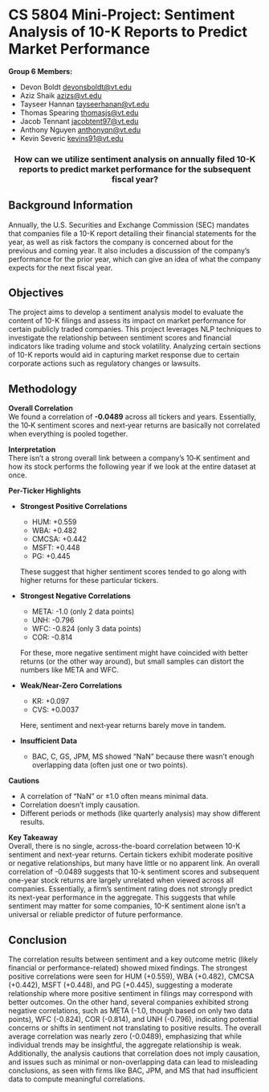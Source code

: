 
# CS 5804 Mini-Project: Sentiment Analysis of 10-K Reports to Predict Market Performance

**Group 6 Members:**
 - Devon Boldt devonsboldt@vt.edu 
 - Aziz Shaik azizs@vt.edu
 - Tayseer Hannan tayseerhanan@vt.edu
 - Thomas Spearing thomasjs@vt.edu
 - Jacob Tennant jacobtent97@vt.edu
 - Anthony Nguyen anthonyqn@vt.edu 
 - Kevin Severic kevins91@vt.edu

<h3 style="text-align:center;">How can we utilize sentiment analysis on annually filed 10-K reports to predict market performance for the subsequent fiscal year?</h3>

## Background Information
Annually, the U.S. Securities and Exchange Commission (SEC) mandates that companies file a 10-K report detailing their financial statements for the year, as well as risk factors the company is concerned about for the previous and coming year. It also includes a discussion of the company’s performance for the prior year, which can give an idea of what the company expects for the next fiscal year.

## Objectives
The project aims to develop a sentiment analysis model to evaluate the content of 10-K filings and assess its impact on market performance for certain publicly traded companies. This project leverages NLP techniques to investigate the relationship between sentiment scores and financial indicators like trading volume and stock volatility. Analyzing certain sections of 10-K reports would aid in capturing market response due to certain corporate actions such as regulatory changes or lawsuits.

## Methodology
**Overall Correlation**  
We found a correlation of **-0.0489** across all tickers and years. Essentially, the 10‑K sentiment scores and next‑year returns are basically not correlated when everything is pooled together.

**Interpretation**  
There isn’t a strong overall link between a company’s 10‑K sentiment and how its stock performs the following year if we look at the entire dataset at once.

**Per-Ticker Highlights**  

- **Strongest Positive Correlations**  
  - HUM: +0.559  
  - WBA: +0.482  
  - CMCSA: +0.442  
  - MSFT: +0.448  
  - PG: +0.445  

  These suggest that higher sentiment scores tended to go along with higher returns for these particular tickers.

- **Strongest Negative Correlations**  
  - META: -1.0 (only 2 data points)  
  - UNH: -0.796  
  - WFC: -0.824  (only 3 data points)
  - COR: -0.814  

  For these, more negative sentiment might have coincided with better returns (or the other way around), but small samples can distort the numbers like META and WFC.

- **Weak/Near-Zero Correlations**  
  - KR: +0.097  
  - CVS: +0.0037  

  Here, sentiment and next‑year returns barely move in tandem.

- **Insufficient Data**  
  - BAC, C, GS, JPM, MS showed “NaN” because there wasn’t enough overlapping data (often just one or two points).

**Cautions**  
- A correlation of “NaN” or ±1.0 often means minimal data.
- Correlation doesn’t imply causation.
- Different periods or methods (like quarterly analysis) may show different results.

**Key Takeaway**  
Overall, there is no single, across-the-board correlation between 10-K sentiment and next-year returns. Certain tickers exhibit moderate positive or negative relationships, but many have little or no apparent link. An overall correlation of -0.0489 suggests that 10-k sentiment scores and subsequent one-year stock returns are largely unrelated when viewed across all companies. Essentially, a firm’s sentiment rating does not strongly predict its next-year performance in the aggregate.  This suggests that while sentiment may matter for some companies, 10-K sentiment alone isn’t a universal or reliable predictor of future performance.

## Conclusion
The correlation results between sentiment and a key outcome metric (likely financial or performance-related) showed mixed findings. The strongest positive correlations were seen for HUM (+0.559), WBA (+0.482), CMCSA (+0.442), MSFT (+0.448), and PG (+0.445), suggesting a moderate relationship where more positive sentiment in filings may correspond with better outcomes. On the other hand, several companies exhibited strong negative correlations, such as META (-1.0, though based on only two data points), WFC (-0.824), COR (-0.814), and UNH (-0.796), indicating potential concerns or shifts in sentiment not translating to positive results. The overall average correlation was nearly zero (-0.0489), emphasizing that while individual trends may be insightful, the aggregate relationship is weak. Additionally, the analysis cautions that correlation does not imply causation, and issues such as minimal or non-overlapping data can lead to misleading conclusions, as seen with firms like BAC, JPM, and MS that had insufficient data to compute meaningful correlations.


